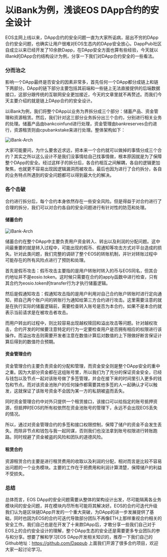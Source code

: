 # 以iBank为例，浅谈EOS DApp合约的安全设计

EOS主网上线以来，DApp合约的安全问题一直为大家所诟病，层出不穷的DApp合约安全问题，也确实让用户很难对EOS生态内的DApp安全放心。DappPub社区自成立以来已经开发了10余款Dapp，在DApp安全方面也算有些经验，今天就以iBank的DApp合约结构设计为例，分享一下我们对DApp合约安全的一些看法。

### 分而治之

影响一个DApp最终是否安全的因素非常多，首先任何一个DApp都分成链上和链下两部分。DApp的链下部分主要包括其前端和一些链上无法直接提供的后端数据接口，这部分跟传统的互联网安全更加接近，今天的文章里就不再赘述。而我们今天主要介绍的就是链上DApp合约的安全设计。

以iBank为例，我们将整个DApp以业务为界拆分成三个部分：储蓄产品、资金管理和资源租赁。然后，我们针对这三部分业务拆分出三个合约，分别进行相关业务的处理。储蓄产品由bankcoinfund进行处理，资金管理由bankreserves合约进行，资源租赁则由cpubankstake来进行处理。整体架构如下：

![iBank-Arch](https://raw.githubusercontent.com/Dappub/DAPPDevNotes/master/img/iBank-Arch.png)

大家可能要问，为什么要舍近求远，把本来一个合约就可以做掉的事情分成三个合约？其实之所以这么设计不是我们没事情给自己找事情做，根本原因就是为了保障整个DApp的安全。经过这样子的拆分后，各合约相互之间解耦，各自的逻辑更加聚焦，也就更不容易出现因逻辑漏洞而被攻击。最后也因为进行了合约拆分，各自的业务特点所遇到的安全问题都可以得到最大化的解决。

### 各个击破

合约进行拆分后，每个合约本身依然存在一些安全风险。但是得益于对合约进行了合理的拆分，我们可以对合约各自的安全问题进行有针对性的防范和处理。

#### 储蓄合约

![iBank-Arch](https://raw.githubusercontent.com/Dappub/DAPPDevNotes/master/img/Deposit.png)

储蓄合约在整个DApp中主要负责用户资金转入、转出以及利润的分配问题。这中间最重要的就是转入过程中，可能出现的假币、假通知等攻击方式对平台造成的损失。针对此类问题，我们完整的调研了整个EOS的转账机制，并针对转账过程中可能存在的所有风险点进行了预防和处理。

首先是假币攻击：假币攻击主要指的是用户转账时转入的币与EOS同名，但其合约地址并不是eosio.token。这时候只需要在合约的apply函数中进行检查，只有其合约为eosio.token的transfer行为才执行储蓄逻辑。

然后是假通知攻击：假通知攻击指的是用户利用对自己合约账户转账时进行定向通知，把自己两个账户间的转账行为通知给第三方合约进行攻击。这里需要注意的就是在执行实际的储蓄逻辑前，需要检查转入账号是否为本合约，如果不是本合约就表示当前请求是在被攻击者攻击。

而用户转出的过程中，则比较容易出现越权赎回和溢出攻击等问题。针对越权攻击，合约开发的时候要注意特定的行为一定要检查用户是否拥有相应的权限进行该操作。而溢出攻击则需要开发者注意在数值计算后对数值的上下限做好断言保证计算后得到的数值符合预期。

#### 资金管理合约

资金管理合约主要负责资金的分配和管理，而资金安全则是整个DApp安全的重中之重。因为大部分资金都在这组账号里，所以我们为了充分的保证资金安全，已经与钱包以及节点一起对该账号做了多签管理，并会在接下来的时间里引入更多的钱包和节点。而对该资金池账户的任何操作都需要其他多签的人一起确认才可以触发，这就保证了该账号资金不会因为某一方的私钥被盗而丢失。

同时资金管理合约中对外只提供一个租赁接口，该接口可以给指定的账号抵押资源，但抵押时EOS的所有权依然在资金池账号的管理下，永远不会出现EOS丢失的情况。

所以，通过对资金管理合约的多签和接口权限控制，保障了储户的资金不会发生丢失。而除非节点和钱包与我一起同谋，否则我们也没法拿到账号权限进行转账跑路。同时规避了资金被盗的风险和团队的道德风险。

#### 租赁合约

资源租赁合约主要是进行租赁费用的收取以及利润的分配，相对而言是比较不容易出问题的一个业务模块。主要的工作在于把费用和利润计算清楚，保障储户的利益不受损失。

### 总结

总体而言，EOS DApp的安全问题需要从整体的架构设计出发，尽可能隔离各业务模块间的安全问题，并在模块内尽所有可能将其解决好。EOS的合约可迭代升级我们认为是区块链DApp开发的一个重大突破，为DApp的进一步发展提供了基础，同时也因为EOS的合约可迭代导致部分团队不再像ETH上那样重视合约相关的安全工作。我们自己也是在开发了十来款DApp后，才敢分享一些我们自己对于EOS上的合约安全设计的理解，整个DApp生态的安全还是需要更多专业团队的参与和分享。想要了解和学习EOS DApp开发相关知识的，推荐一下我们自己的Github地址：https://github.com/Dappub 上面我们开源了很多合约项目，欢迎大家一起讨论学习。